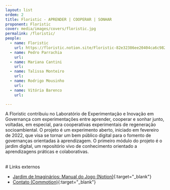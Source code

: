 ```yaml
---
layout: list
ordem: 2
title: Floristic - APRENDER | COOPERAR | SONHAR
proponent: Floristic
cover: media/images/covers/floristic.jpg
permalink: /floristic/
people:
  - name: Floristic
    url: https://floristic.notion.site/Floristic-82e32386ee20404ca6c9828ff7800732
  - name: Pedro Parrachia
    url:  
  - name: Mariana Cantini
    url:
  - name: Talissa Monteiro
    url:
  - name: Rodrigo Mousinho
    url:
  - name: Vitória Barenco
    url:

---
```


A Floristic contribuiu no Laboratório de Experimentação e Inovação em Governança com experimentações entre aprender, cooperar e sonhar junto, voltadas, em especial, para cooperativas experimentais de regeneração socioambiental. O projeto é um experimento aberto, iniciado em fevereiro de 2022, que visa se tornar um bem público digital para o fomento de governanças orientadas à aprendizagem. O primeiro módulo do projeto é o jardim digital, um repositório vivo de conhecimento orientado a aprendizagens práticas e colaborativas.

<br>
# Links externos
 
* [Jardim de Imaginários: Manual do Jogo (Notion)](https://floristic.notion.site/Jardim-de-Imagin-rios-Manual-do-Jogo-98c84231e17d42fcad55c2e123c07641){:target="_blank"}
* [Contato (Commotion)](https://commotion.page/view/yv3RnEFEYo5ZP9J4mGqt){:target="_blank"}
